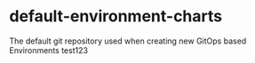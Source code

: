 # default-environment-charts
The default git repository used when creating new GitOps based Environments
test123

